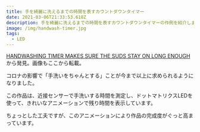 ```yaml
---
title: 手を綺麗に洗えるまでの時間を表すカウントダウンタイマー
date: 2021-03-06T21:33:53.618Z
description: 手を綺麗に洗えるまでの時間を表すカウントダウンタイマーの作例を紹介します。
image: /img/handwash-timer.jpg
tags:
  - LED
---
```

[HANDWASHING TIMER MAKES SURE THE SUDS STAY ON LONG ENOUGH](https://hackaday.com/2020/03/19/handwashing-timer-makes-sure-the-suds-stay-on-long-enough/)から発見。画像もここから転載。

コロナの影響で「手洗いをちゃんとする」ことが今まで以上に求められるようになりました。

この作品は、近接センサーで手洗いする時間を測定し、ドットマトリクスLEDを使って、きれいなアニメーションで残り時間を表示しています。

ちょっとした工夫ですが、このアニメーションにより作品の完成度がぐっと高まっています。
